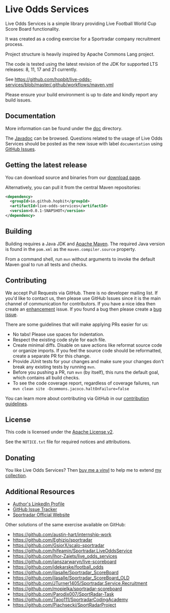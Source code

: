 Live Odds Services
==================

<!-- TODO: enable JavaCI, CodeQL and OpenSSF Scorecard
[![Java CI](https://github.com/hopbit/live-odds-services/actions/workflows/maven.yml/badge.svg)](https://github.com/hopbit/live-odds-services/actions/workflows/maven.yml)
[![Maven Central](https://maven-badges.herokuapp.com/maven-central/io.github.hopbit/live-odds-services/badge.svg?gav=true)](https://maven-badges.herokuapp.com/maven-central/io.github.hopbit/live-odds-services/?gav=true)
[![CodeQL](https://github.com/hopbit/live-odds-services/actions/workflows/codeql-analysis.yml/badge.svg)](https://github.com/hopbit/live-odds-services/actions/workflows/codeql-analysis.yml)
[![OpenSSF Scorecard](https://api.securityscorecards.dev/projects/github.com/hopbit/live-odds-services/badge)](https://api.securityscorecards.dev/projects/github.com/hopbit/live-odds-services)
-->

Live Odds Services is a simple library providing Live Football World Cup Score Board functionality. 

It was created as a coding exercise for a Sportradar company recruitment process.

Project structure is heavily inspired by Apache Commons Lang project. 

The code is tested using the latest revision of the JDK for supported
LTS releases: 8, 11, 17 and 21 currently.
<!-- TODO: set up maven ci cd using gh actions for jdk 8, 11, 17 and 21 -->
See https://github.com/hopbit/live-odds-services/blob/master/.github/workflows/maven.yml

Please ensure your build environment is up to date and kindly report any build issues.

Documentation
-------------

More information can be found under the [doc](https://commons.apache.org/proper/commons-lang) directory.
<!-- FIXME: publish Javadoc using this guide: https://vaadin.com/blog/host-your-javadoc-s-online-in-github -->
The [Javadoc](http://hopbit.github.io/live-odds-services) can be browsed. 
Questions related to the usage of Live Odds Services should be posted as the new issue with 
label `documentation` using [GitHub Issues](https://github.com/hopbit/live-odds-services/labels/documentation).

Getting the latest release
--------------------------
You can download source and binaries from our [download page](https://github.com/hopbit/live-odds-services/releases).

<!-- FIXME: enable a publishing library to Maven Central -->
Alternatively, you can pull it from the central Maven repositories:

```xml
<dependency>
  <groupId>io.github.hopbit</groupId>
  <artifactId>live-odds-services</artifactId>
  <version>0.0.1-SNAPSHOT</version>
</dependency>
```

Building
--------

Building requires a Java JDK and [Apache Maven](https://maven.apache.org/).
The required Java version is found in the `pom.xml` as the `maven.compiler.source` property.

From a command shell, run `mvn` without arguments to invoke the default Maven goal to run all tests and checks.

Contributing
------------

We accept Pull Requests via GitHub. There is no developer mailing list. If you'd like to contact us, 
then please use GitHub Issues since it is the main channel of communication for contributors. 
If you have a nice idea then create an [enhancement](https://github.com/hopbit/live-odds-services/labels/enhancement) 
issue. If you found a bug then please create a [bug issue](https://github.com/hopbit/live-odds-services/labels/bug).  

There are some guidelines that will make applying PRs easier for us:
+ No tabs! Please use spaces for indentation.
+ Respect the existing code style for each file.
+ Create minimal diffs.
  Disable on save actions like reformat source code or organize imports. 
  If you feel the source code should be reformatted, create a separate PR for this change.
+ Provide JUnit tests for your changes and make sure your changes don't break any existing tests by running `mvn`.
+ Before you pushing a PR, run `mvn` (by itself), this runs the default goal, which contains all build checks.
+ To see the code coverage report, regardless of coverage failures, run `mvn clean site -Dcommons.jacoco.haltOnFailure=false`

You can learn more about contributing via GitHub in our [contribution guidelines](CONTRIBUTING.md).

License
-------
This code is licensed under the [Apache License v2](https://www.apache.org/licenses/LICENSE-2.0).

See the `NOTICE.txt` file for required notices and attributions.

Donating
--------
You like Live Odds Services? Then [buy me a vinyl](https://buymeacoffee.com/shivioua) 
to help me to extend [my collection](https://www.discogs.com/user/shivioua/collection?header=1&layout=big).

Additional Resources
--------------------

+ [Author's LinkedIn Profile](https://www.linkedin.com/in/lukasz-siwinski/)
+ [GitHub Issue Tracker](https://github.com/hopbit/live-odds-services/issues)
+ [Sportradar Official Website](https://sportradar.com)

Other solutions of the same exercise available on GitHub:

* https://github.com/austin-hart/internship-work
* https://github.com/Eghizio/sportradar
* https://github.com/GsiorX/scalo-sportradar
* https://github.com/hifeamin/Sportradar.LiveOddsService
* https://github.com/Ihor-Zaiets/live_odds_services
* https://github.com/janszarwaryn/live-scoreboard
* https://github.com/jdekarske/football_odds
* https://github.com/jlasalle/Sportradar_ScoreBoard
* https://github.com/jlasalle/Sportradar_ScoreBoard_OLD
* https://github.com/JTurner1405/Sportradar.Service.Recruitment
* https://github.com/mopielka/sportradar-scoreboard
* https://github.com/Parodix007/SportRadar-Task
* https://github.com/Taoo111/SportradarCodingAcademy
* https://github.com/Piachsecki/SportRadarProject
